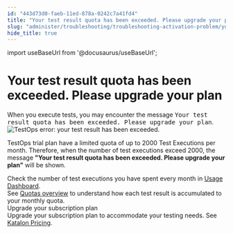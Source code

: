 ```yaml
---
id: "443d73d0-faeb-11ed-878a-0242c7a41fd4"
title: "Your test result quota has been exceeded. Please upgrade your plan"
slug: "administer/troubleshooting/troubleshooting-activation-problem/your-test-result-quota-has-been-exceeded.-please-upgrade-your-plan"
hide_title: true
---
```

import useBaseUrl from '@docusaurus/useBaseUrl';


# <a id="troubleshooting-1815" class="anchor_top_offset"/><a id="ariaid-title1" class="anchor_top_offset"/>Your test result quota has been exceeded. Please upgrade your plan

<section xmlns="http://www.w3.org/1999/xhtml" className="section condition"><p className="p">When you execute tests, you may encounter the message <samp className="ph msgph">Your test result quota has been exceeded. Please upgrade your plan</samp>. <img className="image" src={useBaseUrl("/44832f60-faeb-11ed-878a-0242c7a41fd4.jpeg")} alt="TestOps error: your test result has been exceeded." /></p></section> 
<div xmlns="http://www.w3.org/1999/xhtml" className="bodydiv troubleSolution"><section className="section cause"><p className="p">TestOps trial plan have a limited quota of up to 2000 Test Executions per month. Therefore, when the number of test executions exceed 2000, the message <strong className="ph b">"Your test result quota has been exceeded. Please upgrade your plan"</strong> will be shown.</p></section><section className="section remedy"><div className="li step p"><span className="ph cmd">Check the number of test executions you have spent every month in <a className="xref" href="/docs/administer/administration-tasks/product-utilization/view-test-usage-and-balance-in-the-usage-dashboard#task-9291">Usage Dashboard</a>.</span><div className="itemgroup info">See <a className="xref" href="/docs/administer/katalon-platform-packages/katalon-platform-quotas#concept-8991">Quotas overview</a> to understand how each test result is accumulated to your monthly quota.</div></div></section><section className="section remedy"><div className="li step p"><span className="ph cmd">Upgrade your subscription plan</span><div className="itemgroup info">Upgrade your subscription plan to accommodate your testing needs. See <a className="xref j-external-link" href="https://katalon.com/pricing" target="_blank">Katalon Pricing</a>.</div></div></section></div>
